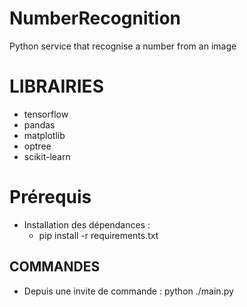 # NumberRecognition
Python service that recognise a number from an image

# LIBRAIRIES
- tensorflow
- pandas
- matplotlib
- optree
- scikit-learn

# Prérequis
- Installation des dépendances : 
    - pip install -r requirements.txt

## COMMANDES
- Depuis une invite de commande : python ./main.py